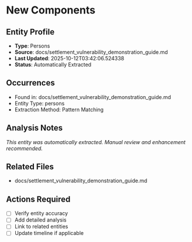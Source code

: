 # New Components

## Entity Profile
- **Type**: Persons
- **Source**: docs/settlement_vulnerability_demonstration_guide.md
- **Last Updated**: 2025-10-12T03:42:06.524338
- **Status**: Automatically Extracted

## Occurrences
- Found in: docs/settlement_vulnerability_demonstration_guide.md
- Entity Type: persons
- Extraction Method: Pattern Matching

## Analysis Notes
*This entity was automatically extracted. Manual review and enhancement recommended.*

## Related Files
- docs/settlement_vulnerability_demonstration_guide.md

## Actions Required
- [ ] Verify entity accuracy
- [ ] Add detailed analysis
- [ ] Link to related entities
- [ ] Update timeline if applicable
